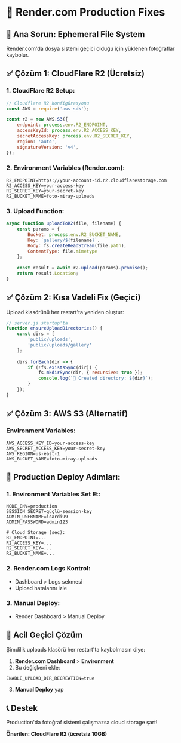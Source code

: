 # 🔧 Render.com Production Fixes

## 🚨 Ana Sorun: Ephemeral File System

Render.com'da dosya sistemi geçici olduğu için yüklenen fotoğraflar kaybolur.

## ✅ Çözüm 1: CloudFlare R2 (Ücretsiz)

### 1. CloudFlare R2 Setup:
```javascript
// Cloudflare R2 konfigürasyonu
const AWS = require('aws-sdk');

const r2 = new AWS.S3({
    endpoint: process.env.R2_ENDPOINT,
    accessKeyId: process.env.R2_ACCESS_KEY,
    secretAccessKey: process.env.R2_SECRET_KEY,
    region: 'auto',
    signatureVersion: 'v4',
});
```

### 2. Environment Variables (Render.com):
```
R2_ENDPOINT=https://your-account-id.r2.cloudflarestorage.com
R2_ACCESS_KEY=your-access-key
R2_SECRET_KEY=your-secret-key
R2_BUCKET_NAME=foto-miray-uploads
```

### 3. Upload Function:
```javascript
async function uploadToR2(file, filename) {
    const params = {
        Bucket: process.env.R2_BUCKET_NAME,
        Key: `gallery/${filename}`,
        Body: fs.createReadStream(file.path),
        ContentType: file.mimetype
    };
    
    const result = await r2.upload(params).promise();
    return result.Location;
}
```

## ✅ Çözüm 2: Kısa Vadeli Fix (Geçici)

Upload klasörünü her restart'ta yeniden oluştur:

```javascript
// server.js startup'ta
function ensureUploadDirectories() {
    const dirs = [
        'public/uploads',
        'public/uploads/gallery'
    ];
    
    dirs.forEach(dir => {
        if (!fs.existsSync(dir)) {
            fs.mkdirSync(dir, { recursive: true });
            console.log(`📁 Created directory: ${dir}`);
        }
    });
}
```

## ✅ Çözüm 3: AWS S3 (Alternatif)

### Environment Variables:
```
AWS_ACCESS_KEY_ID=your-access-key
AWS_SECRET_ACCESS_KEY=your-secret-key
AWS_REGION=us-east-1
AWS_BUCKET_NAME=foto-miray-uploads
```

## 🔧 Production Deploy Adımları:

### 1. Environment Variables Set Et:
```
NODE_ENV=production
SESSION_SECRET=güçlü-session-key
ADMIN_USERNAME=icardi99
ADMIN_PASSWORD=admin123

# Cloud Storage (seç):
R2_ENDPOINT=...
R2_ACCESS_KEY=...
R2_SECRET_KEY=...
R2_BUCKET_NAME=...
```

### 2. Render.com Logs Kontrol:
- Dashboard > Logs sekmesi
- Upload hatalarını izle

### 3. Manual Deploy:
- Render Dashboard > Manual Deploy

## 🚨 Acil Geçici Çözüm

Şimdilik uploads klasörü her restart'ta kaybolmasın diye:

1. **Render.com Dashboard** > **Environment** 
2. Bu değişkeni ekle:
```
ENABLE_UPLOAD_DIR_RECREATION=true
```

3. **Manual Deploy** yap

## 📞 Destek

Production'da fotoğraf sistemi çalışmazsa cloud storage şart!

**Önerilen: CloudFlare R2 (ücretsiz 10GB)** 